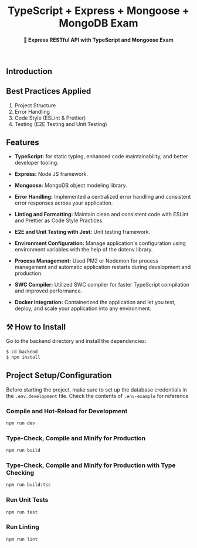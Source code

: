<h1 align="center">
  TypeScript + Express + Mongoose + MongoDB Exam
</h1>

<h4 align="center">🚀 Express RESTful API with TypeScript and Mongoose Exam</h4>

<br />

## Introduction

## Best Practices Applied
1. Project Structure
2. Error Handling
3. Code Style (ESLint & Prettier)
4. Testing (E2E Testing and Unit Testing)

## Features

- **TypeScript:** for static typing, enhanced code maintainability, and better developer tooling.
- **Express:** Node JS framework.
- **Mongoose:** MongoDB object modeling library.

- **Error Handling:** Implemented a centralized error handling and consistent error responses across your application.
- **Linting and Formatting:** Maintain clean and consistent code with ESLint and Prettier as Code Style Practices.
- **E2E and Unit Testing with Jest:** Unit testing framework.

- **Environment Configuration:** Manage application's configuration using environment variables with the help of the dotenv library.
- **Process Management:** Used PM2 or Nodemon for process management and automatic application restarts during development and production.
- **SWC Compiler:** Utilized SWC compiler for faster TypeScript compilation and improved performance.

- **Docker Integration:** Containerized the application and let you test, deploy, and scale your application into any environment.


## ⚒ How to Install

Go to the backend directory and install the dependencies:

```bash
$ cd backend
$ npm install
```
## Project Setup/Configuration

Before starting the project, make sure to set up the database credentials in the `.env.development` file. Check the contents of  `.env-example` for reference

### Compile and Hot-Reload for Development

```sh
npm run dev
```

### Type-Check, Compile and Minify for Production

```sh
npm run build
```

### Type-Check, Compile and Minify for Production with Type Checking

```sh
npm run build:tsc
```

### Run Unit Tests

```sh
npm run test
```

### Run Linting

```sh
npm run lint
```

